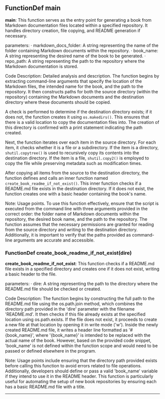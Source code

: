 ## FunctionDef main
**main**: This function serves as the entry point for generating a book from Markdown documentation files located within a specified repository. It handles directory creation, file copying, and README generation if necessary.

parameters:
· markdown_docs_folder: A string representing the name of the folder containing Markdown documents within the repository.
· book_name: A string representing the desired name of the book to be generated.
· repo_path: A string representing the path to the repository where the Markdown documentation is stored.

Code Description: Detailed analysis and description.
The function begins by extracting command-line arguments that specify the location of the Markdown files, the intended name for the book, and the path to the repository. It then constructs paths for both the source directory (within the repository) containing the Markdown documents and the destination directory where these documents should be copied.

A check is performed to determine if the destination directory exists; if it does not, the function creates it using `os.makedirs()`. This ensures that there is a valid location to copy the documentation files into. The creation of this directory is confirmed with a print statement indicating the path created.

Next, the function iterates over each item in the source directory. For each item, it checks whether it is a file or a subdirectory. If the item is a directory, `shutil.copytree()` is used to recursively copy its contents into the destination directory. If the item is a file, `shutil.copy2()` is employed to copy the file while preserving metadata such as modification times.

After copying all items from the source to the destination directory, the function defines and calls an inner function named `create_book_readme_if_not_exist()`. This inner function checks if a README.md file exists in the destination directory. If it does not exist, the function creates one with a basic header containing the book's name.

Note: Usage points.
To use this function effectively, ensure that the script is executed from the command line with three arguments provided in the correct order: the folder name of Markdown documents within the repository, the desired book name, and the path to the repository. The function assumes that the necessary permissions are granted for reading from the source directory and writing to the destination directory. Additionally, it is important to verify that the paths provided as command-line arguments are accurate and accessible.
### FunctionDef create_book_readme_if_not_exist(dire)
**create_book_readme_if_not_exist**: This function checks if a README.md file exists in a specified directory and creates one if it does not exist, writing a basic header to the file.

parameters:
· dire: A string representing the path to the directory where the README.md file should be checked or created.

Code Description: The function begins by constructing the full path to the README.md file using the os.path.join method, which combines the directory path provided in the 'dire' parameter with the filename 'README.md'. It then checks if this file already exists at the specified location using os.path.exists. If the file does not exist, it proceeds to create a new file at that location by opening it in write mode ('w'). Inside the newly created README.md file, it writes a header line formatted as '# {book_name}', where '{book_name}' is intended to be replaced with the actual name of the book. However, based on the provided code snippet, 'book_name' is not defined within the function scope and would need to be passed or defined elsewhere in the program.

Note: Usage points include ensuring that the directory path provided exists before calling this function to avoid errors related to file operations. Additionally, developers should define or pass a valid 'book_name' variable if they intend to use it in the README header. This function is particularly useful for automating the setup of new book repositories by ensuring each has a basic README.md file with a title.
***
